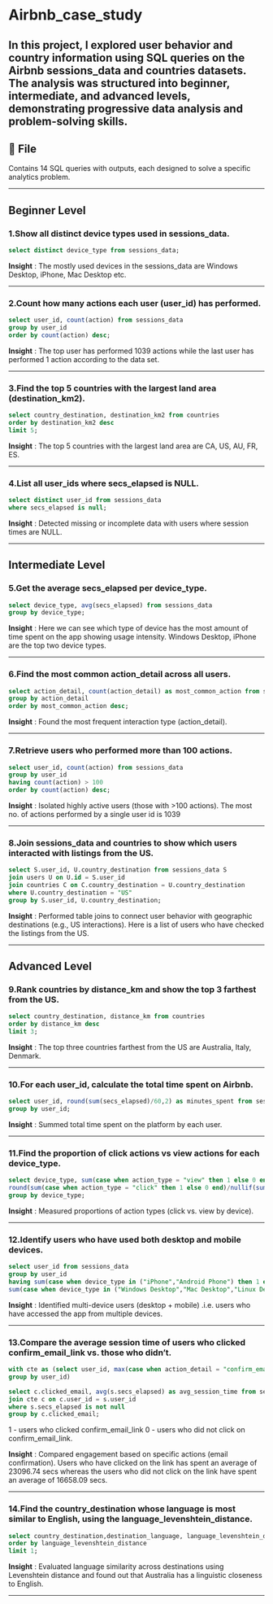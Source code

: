 # Airbnb_case_study
In this project, I explored user behavior and country information using SQL queries on the Airbnb sessions_data and countries datasets. The analysis was structured into beginner, intermediate, and advanced levels, demonstrating progressive data analysis and problem-solving skills.
---
## 📁 File
Contains 14 SQL queries with outputs, each designed to solve a specific analytics problem.

---
## Beginner Level

### 1.Show all distinct device types used in sessions_data.
```sql
select distinct device_type from sessions_data;
```
**Insight** : The mostly used devices in the sessions_data are Windows Desktop, iPhone, Mac Desktop etc.

---
### 2.Count how many actions each user (user_id) has performed.
```sql
select user_id, count(action) from sessions_data
group by user_id
order by count(action) desc;
```

**Insight** : The top user has performed 1039 actions while the last user has performed 1 action according to the data set.

---
### 3.Find the top 5 countries with the largest land area (destination_km2).
```sql
select country_destination, destination_km2 from countries
order by destination_km2 desc
limit 5;
```

**Insight** : The top 5 countries with the largest land area are CA, US, AU, FR, ES.

---
### 4.List all user_ids where secs_elapsed is NULL.
```sql
select distinct user_id from sessions_data
where secs_elapsed is null; 
```

**Insight** : Detected missing or incomplete data with users where session times are NULL.

---
## Intermediate Level

### 5.Get the average secs_elapsed per device_type.
```sql
select device_type, avg(secs_elapsed) from sessions_data
group by device_type;
```

**Insight** : Here we can see which type of device has the most amount of time spent on the app showing usage intensity.
              Windows Desktop, iPhone are the top two device types.

---
### 6.Find the most common action_detail across all users.
```sql
select action_detail, count(action_detail) as most_common_action from sessions_data
group by action_detail
order by most_common_action desc; 
```

**Insight** : Found the most frequent interaction type (action_detail).

---
### 7.Retrieve users who performed more than 100 actions.
```sql
select user_id, count(action) from sessions_data
group by user_id
having count(action) > 100
order by count(action) desc;
```

**Insight** : Isolated highly active users (those with >100 actions). The most no. of actions performed by a single user id is 1039

---

### 8.Join sessions_data and countries to show which users interacted with listings from the US.
```sql
select S.user_id, U.country_destination from sessions_data S
join users U on U.id = S.user_id
join countries C on C.country_destination = U.country_destination
where U.country_destination = "US"
group by S.user_id, U.country_destination; 
```

**Insight** : Performed table joins to connect user behavior with geographic destinations (e.g., US interactions). 
              Here is a list of users who have checked the listings from the US.


---

## Advanced Level

### 9.Rank countries by distance_km and show the top 3 farthest from the US.
```sql
select country_destination, distance_km from countries
order by distance_km desc
limit 3;
```

**Insight** : The top three countries farthest from the US are Australia, Italy, Denmark.

---

### 10.For each user_id, calculate the total time spent on Airbnb.
```sql
select user_id, round(sum(secs_elapsed)/60,2) as minutes_spent from sessions_data
group by user_id;
```

**Insight** : Summed total time spent on the platform by each user.

---

### 11.Find the proportion of click actions vs view actions for each device_type.
```sql
select device_type, sum(case when action_type = "view" then 1 else 0 end) as total_view, sum( case when action_type = "click" then 1 else 0 end) as total_clicks,
round(sum(case when action_type = "click" then 1 else 0 end)/nullif(sum(case when action_type = "view" then 1 else 0 end),0),2) as click_to_view_ratio from sessions_data
group by device_type; 
```

**Insight** : Measured proportions of action types (click vs. view by device).

---

### 12.Identify users who have used both desktop and mobile devices.
```sql
select user_id from sessions_data
group by user_id
having sum(case when device_type in ("iPhone","Android Phone") then 1 else 0 end) > 0 and
sum(case when device_type in ("Windows Desktop","Mac Desktop","Linux Desktop") then 1 else 0 end) > 0;
```

**Insight** : Identified multi-device users (desktop + mobile) .i.e. users who have accessed the app from multiple devices.

---

### 13.Compare the average session time of users who clicked confirm_email_link vs. those who didn’t.
```sql
with cte as (select user_id, max(case when action_detail = "confirm_email_link" then 1 else 0 end) as clicked_email from sessions_data
group by user_id)

select c.clicked_email, avg(s.secs_elapsed) as avg_session_time from sessions_data s 
join cte c on c.user_id = s.user_id
where s.secs_elapsed is not null
group by c.clicked_email;
```
1 - users who clicked confirm_email_link 
0 - users who did not click on confirm_email_link.


**Insight** : Compared engagement based on specific actions (email confirmation). 
              Users who have clicked on the link has spent an average of 23096.74 secs whereas 
              the users who did not click on the link have spent an average of 16658.09 secs.


---

### 14.Find the country_destination whose language is most similar to English, using the language_levenshtein_distance.
```sql
select country_destination,destination_language, language_levenshtein_distance from countries
order by language_levenshtein_distance
limit 1;
```

**Insight** : Evaluated language similarity across destinations using Levenshtein distance and found out that Australia 
              has a linguistic closeness to English. 

---
